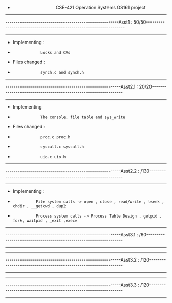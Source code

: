 -                                          CSE-421 Operation Systems OS161 project
________________________________________________________________________________________________________________________________________
-------------------------------------------------------Asst1 : 50/50-------------------------------------------------------------------
________________________________________________________________________________________________________________________________________
- Implementing :
-                 Locks and CVs
- Files changed : 
-                 synch.c and synch.h

________________________________________________________________________________________________________________________________________
--------------------------------------------------------Asst2.1 : 20/20----------------------------------------------------------------
________________________________________________________________________________________________________________________________________

- Implementing 
-                 The console, file table and sys_write 
- Files changed : 
-                 proc.c proc.h
-                 syscall.c syscall.h
-                 uio.c uio.h
________________________________________________________________________________________________________________________________________
--------------------------------------------------------Asst2.2 : /130-----------------------------------------------------------------
________________________________________________________________________________________________________________________________________

- Implementing :
-               File system calls -> open , close , read/write , lseek , chdir , __getcwd , dup2
-               Process system calls -> Process Table Design , getpid , fork, waitpid , _exit ,execv

________________________________________________________________________________________________________________________________________
--------------------------------------------------------Asst3.1 : /60------------------------------------------------------------------
________________________________________________________________________________________________________________________________________

________________________________________________________________________________________________________________________________________
--------------------------------------------------------Asst3.2 : /120-----------------------------------------------------------------
________________________________________________________________________________________________________________________________________
________________________________________________________________________________________________________________________________________
--------------------------------------------------------Asst3.3 : /120-----------------------------------------------------------------
________________________________________________________________________________________________________________________________________

